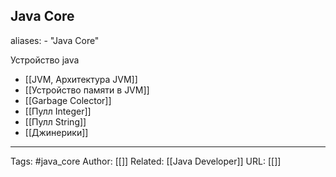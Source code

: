 ## Java Core
aliases: 
	- "Java Core"

Устройство java

- [[JVM,  Архитектура JVM]]
- [[Устройство памяти в JVM]]
- [[Garbage Colector]]
- [[Пулл Integer]]
- [[Пулл String]]
- [[Джинерики]]

---
Tags: #java_core
Author: [[]]
Related: [[Java Developer]]
URL: [[]]